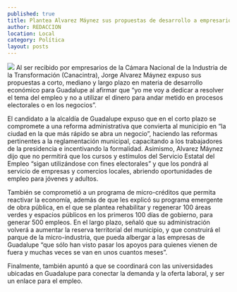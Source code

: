 ```yaml
---
published: true
title: Plantea Alvarez Máynez sus propuestas de desarrollo a empresarios de la Canacintra
author: REDACCION
location: Local
category: Política
layout: posts
---
```


![](http://i.imgur.com/aTc3JAJm.jpg)
Al ser recibido por empresarios de la Cámara Nacional de la Industria de la Transformación (Canacintra), Jorge Alvarez Máynez expuso sus propuestas a corto, mediano y largo plazo en materia de desarrollo económico para Guadalupe al afirmar que “yo me voy a dedicar a resolver el tema del empleo y no a utilizar el dinero para andar metido en procesos electorales o en los negocios”.

El candidato a la alcaldía de Guadalupe expuso que en el corto plazo se compromete a una reforma administrativa que convierta al municipio en “la ciudad en la que más rápido se abra un negocio”, haciendo las reformas pertinentes a la reglamentación municipal, capacitando a los trabajadores de la presidencia e incentivando la formalidad.
Asimismo, Alvarez Máynez dijo que no permitirá que los cursos y estímulos del Servicio Estatal del Empleo “sigan utilizándose con fines electorales” y que los pondrá al servicio de empresas y comercios locales, abriendo oportunidades de empleo para jóvenes y adultos.

También se comprometió a un programa de micro-créditos que permita reactivar la economía, además de que les explicó su programa emergente de obra pública, en el que se plantea rehabilitar y regenerar 100 áreas verdes y espacios públicos en los primeros 100 días de gobierno, para generar 500 empleos.
En el largo plazo, señaló que su administración volverá a aumentar la reserva territorial del municipio, y que construirá el parque de la micro-industria, que pueda albergar a las empresas de Guadalupe “que sólo han visto pasar los apoyos para quienes vienen de fuera y muchas veces se van en unos cuantos meses”.

Finalmente, también apuntó a que se coordinará con las universidades ubicadas en Guadalupe para conectar la demanda y la oferta laboral, y ser un enlace para el empleo.
